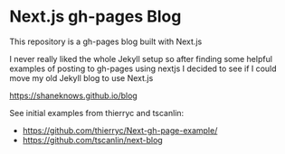 # Next.js gh-pages Blog

This repository is a gh-pages blog built with Next.js

I never really liked the whole Jekyll setup so after finding some helpful examples of posting to gh-pages using nextjs I decided to see if I could move my old Jekyll blog to use Next.js

https://shaneknows.github.io/blog

See initial examples from thierryc and tscanlin: 
- https://github.com/thierryc/Next-gh-page-example/
- https://github.com/tscanlin/next-blog
